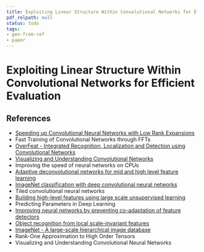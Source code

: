 ```yaml
---
title: Exploiting Linear Structure Within Convolutional Networks for Efficient Evaluation
pdf_relpath: null
status: todo
tags:
- gen-from-ref
- paper
---
```


# Exploiting Linear Structure Within Convolutional Networks for Efficient Evaluation

## References

- [Speeding up Convolutional Neural Networks with Low Rank Expansions](./speeding-up-convolutional-neural-networks-with-low-rank-expansions.md)
- Fast Training of Convolutional Networks through FFTs
- [OverFeat - Integrated Recognition, Localization and Detection using Convolutional Networks](./overfeat-integrated-recognition-localization-and-detection-using-convolutional-networks.md)
- [Visualizing and Understanding Convolutional Networks](./visualizing-and-understanding-convolutional-networks.md)
- Improving the speed of neural networks on CPUs
- [Adaptive deconvolutional networks for mid and high level feature learning](./adaptive-deconvolutional-networks-for-mid-and-high-level-feature-learning.md)
- [ImageNet classification with deep convolutional neural networks](./imagenet-classification-with-deep-convolutional-neural-networks.md)
- Tiled convolutional neural networks
- [Building high-level features using large scale unsupervised learning](./building-high-level-features-using-large-scale-unsupervised-learning.md)
- Predicting Parameters in Deep Learning
- [Improving neural networks by preventing co-adaptation of feature detectors](./improving-neural-networks-by-preventing-co-adaptation-of-feature-detectors.md)
- [Object recognition from local scale-invariant features](./object-recognition-from-local-scale-invariant-features.md)
- [ImageNet - A large-scale hierarchical image database](./imagenet-a-large-scale-hierarchical-image-database.md)
- Rank-One Approximation to High Order Tensors
- Visualizing and Understanding Convolutional Neural Networks
